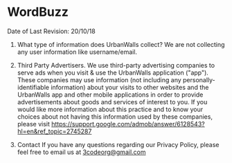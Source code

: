 # WordBuzz
Date of Last Revision: 20/10/18

1. What type of information does UrbanWalls collect?
We are not collecting any user information like username/email.

2. Third Party Advertisers.
We use third-party advertising companies to serve ads when you visit & use the UrbanWalls application ("app"). These companies may use information (not including any personally-identifiable information) about your visits to other websites and the UrbanWalls app and other mobile applications in order to provide advertisements about goods and services of interest to you. If you would like more information about this practice and to know your choices about not having this information used by these companies, please visit https://support.google.com/admob/answer/6128543?hl=en&ref_topic=2745287

3. Contact
If you have any questions regarding our Privacy Policy, please feel free to email us at 3codeorg@gmail.com
